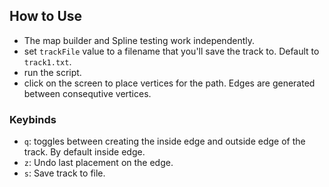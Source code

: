 ## How to Use
- The map builder and Spline testing work independently.
- set ```trackFile``` value to a filename that you'll save the track to. Default to ```track1.txt```.
- run the script.
- click on the screen to place vertices for the path. Edges are generated between consequtive vertices.

### Keybinds
- ```q```: toggles between creating the inside edge and outside edge of the track. By default inside edge.
- ```z```: Undo last placement on the edge.
- ```s```: Save track to file.

